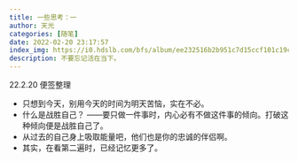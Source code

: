 ```yaml
---
title: 一些思考：一
author: 天光
categories: [随笔]
date: 2022-02-20 23:17:57
index_img: https://i0.hdslb.com/bfs/album/ee232516b2b951c7d15ccf101c19c6dfa4ea2ba2.png@600w.webp
description: 不要忘记活在当下。
---
```


22.2.20 便签整理

- 只想到今天，别用今天的时间为明天苦恼，实在不必。
- 什么是战胜自己？
——要只做一件事时，内心必有不做这件事的倾向。打破这种倾向便是战胜自己了。
- 从过去的自己身上吸取能量吧，他们也是你的忠诚的伴侣啊。
- 其实，在看第二遍时，已经记忆更多了。